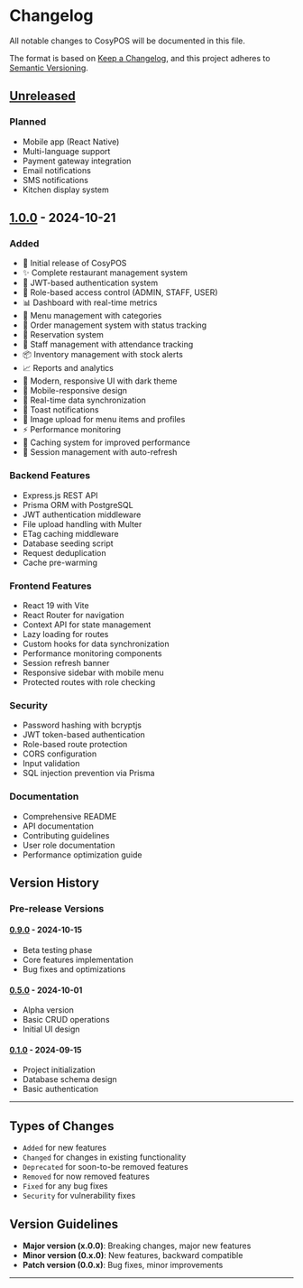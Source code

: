 # Changelog

All notable changes to CosyPOS will be documented in this file.

The format is based on [Keep a Changelog](https://keepachangelog.com/en/1.0.0/),
and this project adheres to [Semantic Versioning](https://semver.org/spec/v2.0.0.html).

## [Unreleased]

### Planned
- Mobile app (React Native)
- Multi-language support
- Payment gateway integration
- Email notifications
- SMS notifications
- Kitchen display system

## [1.0.0] - 2024-10-21

### Added
- 🎉 Initial release of CosyPOS
- ✨ Complete restaurant management system
- 🔐 JWT-based authentication system
- 👥 Role-based access control (ADMIN, STAFF, USER)
- 📊 Dashboard with real-time metrics
- 🍔 Menu management with categories
- 🛒 Order management system with status tracking
- 📅 Reservation system
- 👔 Staff management with attendance tracking
- 📦 Inventory management with stock alerts
- 📈 Reports and analytics
- 🎨 Modern, responsive UI with dark theme
- 📱 Mobile-responsive design
- 🚀 Real-time data synchronization
- 🔔 Toast notifications
- 📸 Image upload for menu items and profiles
- ⚡ Performance monitoring
- 💾 Caching system for improved performance
- 🔄 Session management with auto-refresh

### Backend Features
- Express.js REST API
- Prisma ORM with PostgreSQL
- JWT authentication middleware
- File upload handling with Multer
- ETag caching middleware
- Database seeding script
- Request deduplication
- Cache pre-warming

### Frontend Features
- React 19 with Vite
- React Router for navigation
- Context API for state management
- Lazy loading for routes
- Custom hooks for data synchronization
- Performance monitoring components
- Session refresh banner
- Responsive sidebar with mobile menu
- Protected routes with role checking

### Security
- Password hashing with bcryptjs
- JWT token-based authentication
- Role-based route protection
- CORS configuration
- Input validation
- SQL injection prevention via Prisma

### Documentation
- Comprehensive README
- API documentation
- Contributing guidelines
- User role documentation
- Performance optimization guide

## Version History

### Pre-release Versions

#### [0.9.0] - 2024-10-15
- Beta testing phase
- Core features implementation
- Bug fixes and optimizations

#### [0.5.0] - 2024-10-01
- Alpha version
- Basic CRUD operations
- Initial UI design

#### [0.1.0] - 2024-09-15
- Project initialization
- Database schema design
- Basic authentication

---

## Types of Changes

- `Added` for new features
- `Changed` for changes in existing functionality
- `Deprecated` for soon-to-be removed features
- `Removed` for now removed features
- `Fixed` for any bug fixes
- `Security` for vulnerability fixes

## Version Guidelines

- **Major version (x.0.0)**: Breaking changes, major new features
- **Minor version (0.x.0)**: New features, backward compatible
- **Patch version (0.0.x)**: Bug fixes, minor improvements

---

[Unreleased]: https://github.com/yourusername/cosypos/compare/v1.0.0...HEAD
[1.0.0]: https://github.com/yourusername/cosypos/releases/tag/v1.0.0
[0.9.0]: https://github.com/yourusername/cosypos/releases/tag/v0.9.0
[0.5.0]: https://github.com/yourusername/cosypos/releases/tag/v0.5.0
[0.1.0]: https://github.com/yourusername/cosypos/releases/tag/v0.1.0



